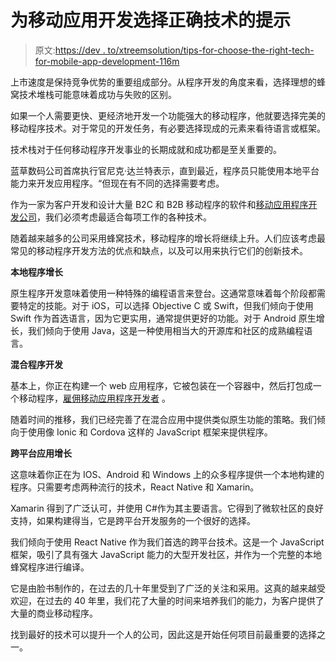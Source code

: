 # 为移动应用开发选择正确技术的提示

> 原文:[https://dev . to/xtreemsolution/tips-for-choose-the-right-tech-for-mobile-app-development-116m](https://dev.to/xtreemsolution/tips-for-choosing-the-right-tech-for-mobile-app-development-116m)

上市速度是保持竞争优势的重要组成部分。从程序开发的角度来看，选择理想的蜂窝技术堆栈可能意味着成功与失败的区别。

如果一个人需要更快、更经济地开发一个功能强大的移动程序，他就要选择完美的移动程序技术。对于常见的开发任务，有必要选择现成的元素来看待语言或框架。

技术栈对于任何移动程序开发事业的长期成就和成功都是至关重要的。

蓝草数码公司首席执行官尼克·达兰特表示，直到最近，程序员只能使用本地平台能力来开发应用程序。“但现在有不同的选择需要考虑。

作为一家为客户开发和设计大量 B2C 和 B2B 移动程序的软件和[移动应用程序开发公司](https://xtreemsolution.com/mobile-app-development-services.html)，我们必须考虑最适合每项工作的各种技术。

随着越来越多的公司采用蜂窝技术，移动程序的增长将继续上升。人们应该考虑最常见的移动程序开发方法的优点和缺点，以及可以用来执行它们的创新技术。

**本地程序增长**

原生程序开发意味着使用一种特殊的编程语言来登台。这通常意味着每个阶段都需要特定的技能。对于 iOS，可以选择 Objective C 或 Swift，但我们倾向于使用 Swift 作为首选语言，因为它更实用，通常提供更好的功能。对于 Android 原生增长，我们倾向于使用 Java，这是一种使用相当大的开源库和社区的成熟编程语言。

**混合程序开发**

基本上，你正在构建一个 web 应用程序，它被包装在一个容器中，然后打包成一个移动程序，[雇佣移动应用程序开发者](https://xtreemsolution.com/hire-mobile-developers.html)
。

随着时间的推移，我们已经完善了在混合应用中提供类似原生功能的策略。我们倾向于使用像 Ionic 和 Cordova 这样的 JavaScript 框架来提供程序。

**跨平台应用增长**

这意味着你正在为 IOS、Android 和 Windows 上的众多程序提供一个本地构建的程序。只需要考虑两种流行的技术，React Native 和 Xamarin。

Xamarin 得到了广泛认可，并使用 C#作为其主要语言。它得到了微软社区的良好支持，如果构建得当，它是跨平台开发服务的一个很好的选择。

我们倾向于使用 React Native 作为我们首选的跨平台技术。这是一个 JavaScript 框架，吸引了具有强大 JavaScript 能力的大型开发社区，并作为一个完整的本地蜂窝程序进行编译。

它是由脸书制作的，在过去的几十年里受到了广泛的关注和采用。这真的越来越受欢迎，在过去的 40 年里，我们花了大量的时间来培养我们的能力，为客户提供了大量的商业移动程序。

找到最好的技术可以提升一个人的公司，因此这是开始任何项目前最重要的选择之一。
